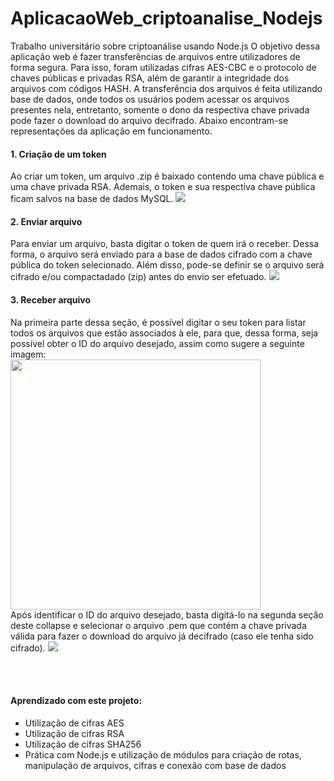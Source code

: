 # AplicacaoWeb_criptoanalise_Nodejs
Trabalho universitário sobre criptoanálise usando Node.js
O objetivo dessa aplicação web é fazer transferências de arquivos entre utilizadores de forma segura. Para isso, foram utilizadas cifras AES-CBC e o protocolo de chaves públicas e privadas RSA, além de garantir a integridade dos arquivos com códigos HASH. A transferência dos arquivos é feita utilizando base de dados, onde todos os usuários podem acessar os arquivos presentes nela, entretanto, somente o dono da respectiva chave privada pode fazer o download do arquivo decifrado. Abaixo encontram-se representações da aplicação em funcionamento.
</br>

<h4>1. Criação de um token</h4>
Ao criar um token, um arquivo .zip é baixado contendo uma chave pública e uma chave privada RSA. Ademais, o token e sua respectiva chave pública ficam salvos na base de dados MySQL.
<img src="https://github.com/enriconunes/AplicacaoWeb_criptoanalise_Nodejs/assets/75801762/0139ad1d-60fb-45de-8166-81c3b41ffda4" />

<h4>2. Enviar arquivo</h4>
Para enviar um arquivo, basta digitar o token de quem irá o receber. Dessa forma, o arquivo será enviado para a base de dados cifrado com a chave pública do token selecionado. Além disso, pode-se definir se o arquivo será cifrado e/ou compactadado (zip) antes do envio ser efetuado.
<img src="https://github.com/enriconunes/AplicacaoWeb_criptoanalise_Nodejs/assets/75801762/7ff8e473-cdc3-4b5a-8af5-33db051792e4" />

<h4>3. Receber arquivo</h4>
Na primeira parte dessa seção, é possível digitar o seu token para listar todos os arquivos que estão associados à ele, para que, dessa forma, seja possível obter o ID do arquivo desejado, assim como sugere a seguinte imagem: </br>
<img src="https://github.com/enriconunes/AplicacaoWeb_criptoanalise_Nodejs/assets/75801762/48a45eeb-d90e-47c2-a27c-495ee27eb96c" width="400px"/> </br>
Após identificar o ID do arquivo desejado, basta digitá-lo na segunda seção deste collapse e selecionar o arquivo .pem que contém a chave privada válida para fazer o download do arquivo já decifrado (caso ele tenha sido cifrado).
<img src="https://github.com/enriconunes/AplicacaoWeb_criptoanalise_Nodejs/assets/75801762/e97dab11-f0ed-40a9-9453-e91b772e70e4" />

</br></br>
<h4>Aprendizado com este projeto:</h4>
<ul>
  <li>Utilização de cifras AES</li>
  <li>Utilização de cifras RSA</li>
  <li>Utilização de cifras SHA256</li>
  <li>Prática com Node.js e utilização de módulos para criação de rotas, manipulação de arquivos, cifras e conexão com base de dados</li>
</ul>
